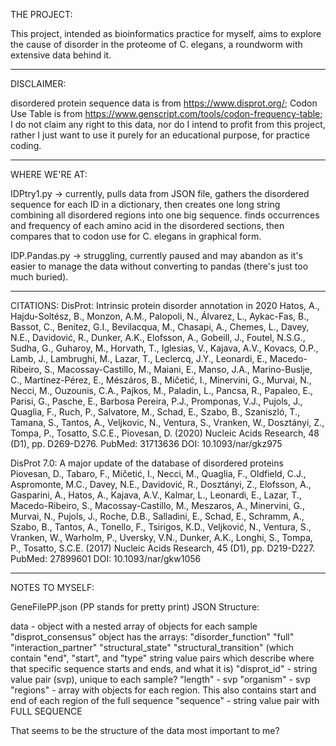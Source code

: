 THE PROJECT:

This project, intended as bioinformatics practice for myself, aims to explore the cause of disorder in the proteome of C. elegans, a roundworm with extensive data behind it. 

_________________________________________________________

DISCLAIMER:

disordered protein sequence data is from https://www.disprot.org/;
Codon Use Table is from https://www.genscript.com/tools/codon-frequency-table;
I do not claim any right to this data, nor do I intend to profit from this project, rather I just want to use it purely for an educational purpose, for practice coding.

_________________________________________________________

WHERE WE'RE AT:

IDPtry1.py -> currently, pulls data from JSON file, gathers the disordered sequence for each ID in a dictionary, then creates one long string combining all disordered regions into one big sequence. finds occurrences and frequency of each amino acid in the disordered sections, then compares that to codon use for C. elegans in graphical form.

IDP.Pandas.py -> struggling, currently paused and may abandon as it's easier to manage the data without converting to pandas (there's just too much buried).

_________________________________________________________

CITATIONS:
DisProt: Intrinsic protein disorder annotation in 2020
Hatos, A., Hajdu-Soltész, B., Monzon, A.M., Palopoli, N., Álvarez, L., Aykac-Fas, B., Bassot, C., Benítez, G.I., Bevilacqua, M., Chasapi, A., Chemes, L., Davey, N.E., Davidović, R., Dunker, A.K., Elofsson, A., Gobeill, J., Foutel, N.S.G., Sudha, G., Guharoy, M., Horvath, T., Iglesias, V., Kajava, A.V., Kovacs, O.P., Lamb, J., Lambrughi, M., Lazar, T., Leclercq, J.Y., Leonardi, E., Macedo-Ribeiro, S., Macossay-Castillo, M., Maiani, E., Manso, J.A., Marino-Buslje, C., Martínez-Pérez, E., Mészáros, B., Mičetić, I., Minervini, G., Murvai, N., Necci, M., Ouzounis, C.A., Pajkos, M., Paladin, L., Pancsa, R., Papaleo, E., Parisi, G., Pasche, E., Barbosa Pereira, P.J., Promponas, V.J., Pujols, J., Quaglia, F., Ruch, P., Salvatore, M., Schad, E., Szabo, B., Szaniszló, T., Tamana, S., Tantos, A., Veljkovic, N., Ventura, S., Vranken, W., Dosztányi, Z., Tompa, P., Tosatto, S.C.E., Piovesan, D.
(2020) Nucleic Acids Research, 48 (D1), pp. D269-D276.
PubMed: 31713636
DOI: 10.1093/nar/gkz975

DisProt 7.0: A major update of the database of disordered proteins
Piovesan, D., Tabaro, F., Mičetić, I., Necci, M., Quaglia, F., Oldfield, C.J., Aspromonte, M.C., Davey, N.E., Davidović, R., Dosztányi, Z., Elofsson, A., Gasparini, A., Hatos, A., Kajava, A.V., Kalmar, L., Leonardi, E., Lazar, T., Macedo-Ribeiro, S., Macossay-Castillo, M., Meszaros, A., Minervini, G., Murvai, N., Pujols, J., Roche, D.B., Salladini, E., Schad, E., Schramm, A., Szabo, B., Tantos, A., Tonello, F., Tsirigos, K.D., Veljković, N., Ventura, S., Vranken, W., Warholm, P., Uversky, V.N., Dunker, A.K., Longhi, S., Tompa, P., Tosatto, S.C.E.
(2017) Nucleic Acids Research, 45 (D1), pp. D219-D227.
PubMed: 27899601
DOI: 10.1093/nar/gkw1056

____________________________________________________________

NOTES TO MYSELF:


GeneFilePP.json (PP stands for pretty print) JSON Structure:

data - object with a nested array of objects for each sample
    "disprot_consensus" object has the arrays:
      "disorder_function"
      "full"
      "interaction_partner"
      "structural_state"
      "structural_transition" (which contain "end", "start", and "type" string value pairs which describe where that specific sequence starts and ends, and what it is)
    "disprot_id" - string value pair (svp), unique to each sample?
    "length" - svp
    "organism" - svp
    "regions" - array with objects for each region. This also contains start and end of each region of the full sequence
    "sequence" - string value pair with FULL SEQUENCE

That seems to be the structure of the data most important to me?
